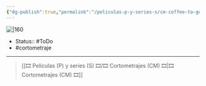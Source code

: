 ```yaml
---
{"dg-publish":true,"permalink":"/peliculas-p-y-series-s/cm-coffee-to-go/"}
---
```



![|160](https://m.media-amazon.com/images/M/MV5BMTk4OTE0MTUyMl5BMl5BanBnXkFtZTgwOTg0MDQ4MDE@._V1_SX300.jpg)

- Status:: #ToDo 
- #cortometraje 

---

> [[🎞️ Películas (P) y series (S) 🎞️/🎞️ Cortometrajes (CM) 🎞️\|🎞️ Cortometrajes (CM) 🎞️]]